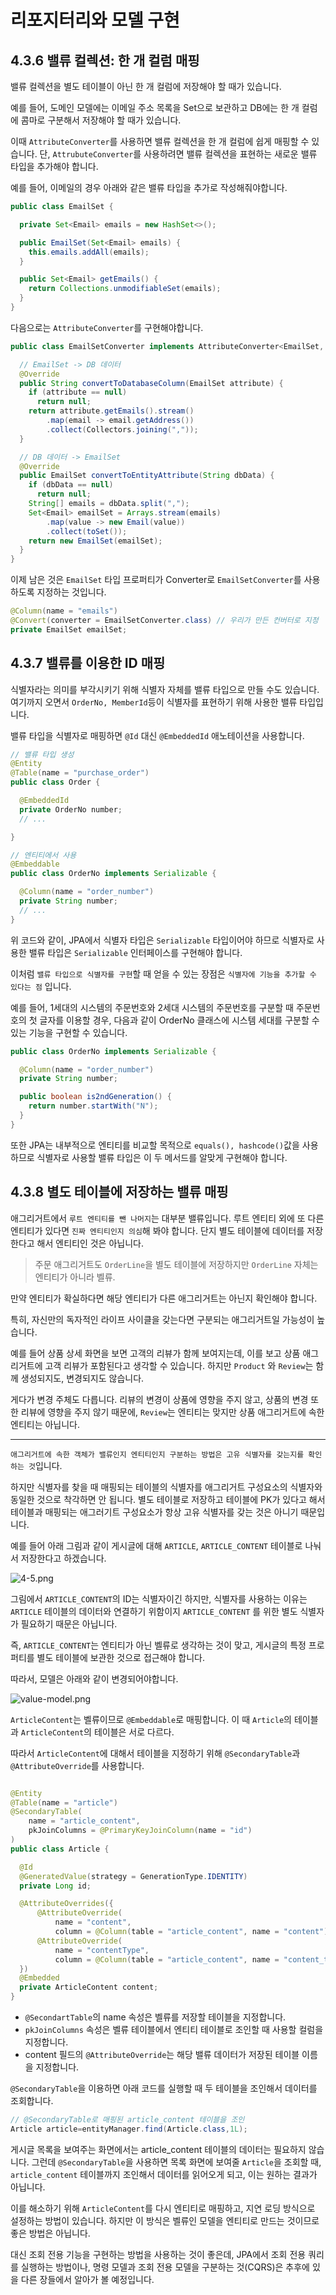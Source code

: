 # 리포지터리와 모델 구현

## 4.3.6 밸류 컬렉션: 한 개 컬럼 매핑

밸류 컬렉션을 별도 테이블이 아닌 한 개 컬럼에 저장해야 할 때가 있습니다.

예를 들어, 도메인 모델에는 이메일 주소 목록을 Set으로 보관하고 DB에는 한 개 컬럼에 콤마로 구분해서 저장해야 할 때가 있습니다.

이때 `AttributeConverter`를 사용하면 밸류 컬렉션을 한 개 컬럼에 쉽게 매핑할 수 있습니다. 단, `AttrubuteConverter`를 사용하려면 밸류 컬렉션을
표현하는 새로운 밸류 타입을 추가해야 합니다.

예를 들어, 이메일의 경우 아래와 같은 밸류 타입을 추가로 작성해줘야합니다.

```java
public class EmailSet {

  private Set<Email> emails = new HashSet<>();

  public EmailSet(Set<Email> emails) {
    this.emails.addAll(emails);
  }

  public Set<Email> getEmails() {
    return Collections.unmodifiableSet(emails);
  }
}
```

다음으로는 `AttributeConverter`를 구현해야합니다.

```java
public class EmailSetConverter implements AttributeConverter<EmailSet, String> {

  // EmailSet -> DB 데이터
  @Override
  public String convertToDatabaseColumn(EmailSet attribute) {
    if (attribute == null)
      return null;
    return attribute.getEmails().stream()
        .map(email -> email.getAddress())
        .collect(Collectors.joining(","));
  }

  // DB 데이터 -> EmailSet
  @Override
  public EmailSet convertToEntityAttribute(String dbData) {
    if (dbData == null)
      return null;
    String[] emails = dbData.split(",");
    Set<Email> emailSet = Arrays.stream(emails)
        .map(value -> new Email(value))
        .collect(toSet());
    return new EmailSet(emailSet);
  }
}
```

이제 남은 것은 `EmailSet` 타입 프로퍼티가 Converter로 `EmailSetConverter`를 사용하도록 지정하는 것입니다.

```java
@Column(name = "emails")
@Convert(converter = EmailSetConverter.class) // 우리가 만든 컨버터로 지정
private EmailSet emailSet;
```

## 4.3.7 밸류를 이용한 ID 매핑

식별자라는 의미를 부각시키기 위해 식별자 자체를 밸류 타입으로 만들 수도 있습니다. 여기까지 오면서 `OrderNo, MemberId`등이 식별자를 표현하기 위해 사용한 밸류
타입입니다.

밸류 타입을 식별자로 매핑하면 `@Id` 대신 `@EmbeddedId` 애노테이션을 사용합니다.

```java
// 밸류 타입 생성
@Entity
@Table(name = "purchase_order")
public class Order {

  @EmbeddedId
  private OrderNo number;
  // ...

}

// 엔티티에서 사용
@Embeddable
public class OrderNo implements Serializable {

  @Column(name = "order_number")
  private String number;
  // ...
}
```

위 코드와 같이, JPA에서 식별자 타입은 `Serializable` 타입이어야 하므로 식별자로 사용한 밸류 타입은 `Serializable` 인터페이스를 구현해야 합니다.

이처럼 `밸류 타입으로 식별자를 구현`할 때 얻을 수 있는 장점은 `식별자에 기능을 추가할 수 있다는 점` 입니다.

예를 들어, 1세대의 시스템의 주문번호와 2세대 시스템의 주문번호를 구분할 때 주문번호의 첫 글자를 이용할 경우, 다음과 같이 OrderNo 클래스에 시스템 세대를 구분할 수 있는
기능을 구현할 수 있습니다.

```java
public class OrderNo implements Serializable {

  @Column(name = "order_number")
  private String number;

  public boolean is2ndGeneration() {
    return number.startWith("N");
  }
}
```

또한 JPA는 내부적으로 엔티티를 비교할 목적으로 `equals(), hashcode()`값을 사용하므로 식별자로 사용할 밸류 타입은 이 두 메서드를 알맞게 구현해야 합니다.

## 4.3.8 별도 테이블에 저장하는 밸류 매핑

애그리거트에서 `루트 엔티티를 뺀 나머지`는 대부분 밸류입니다. 루트 엔티티 외에 또 다른 엔티티가 있다면 `진짜 엔티티인지 의심`해 봐야 합니다.
단지 별도 테이블에 데이터를 저장한다고 해서 엔티티인 것은 아닙니다.
> 주문 애그리거트도 `OrderLine`을 별도 테이블에 저장하지만 `OrderLine` 자체는 엔티티가 아니라 벨류.

만약 엔티티가 확실하다면 해당 엔티티가 다른 애그리거트는 아닌지 확인해야 합니다.

특히, 자신만의 독자적인 라이프 사이클을 갖는다면 구분되는 애그리거트일 가능성이 높습니다.

예를 들어 상품 상세 화면을 보면 고객의 리뷰가 함께 보여지는데, 이를 보고 상품 애그리거트에 고객 리뷰가 포함된다고 생각할 수 있습니다. 하지만 `Product`
와 `Review`는 함께 생성되지도, 변경되지도 않습니다.

게다가 변경 주체도 다릅니다. 리뷰의 변경이 상품에 영향을 주지 않고, 상품의 변경 또한 리뷰에 영향을 주지 않기 때문에, `Review`는 엔티티는 맞지만 상품 애그리거트에 속한
엔티티는 아닙니다.

---
`애그리거트에 속한 객체가 밸류인지 엔티티인지 구분하는 방법은 고유 식별자를 갖는지를 확인하는 것`입니다.

하지만 식별자를 찾을 때 매핑되는 테이블의 식별자를 애그리거트 구성요소의 식별자와 동일한 것으로 착각하면 안 됩니다. 별도 테이블로 저장하고 테이블에 PK가 있다고 해서 테이블과
매핑되는 애그러기트 구성요소가 항상 고유 식별자를 갖는 것은 아니기 때문입니다.

예를 들어 아래 그림과 같이 게시글에 대해 `ARTICLE`, `ARTICLE_CONTENT` 테이블로 나눠서 저장한다고 하겠습니다.

![4-5.png](image%2F4-5.png)

그림에서 `ARTICLE_CONTENT`의 ID는 식별자이긴 하지만, 식별자를 사용하는 이유는 `ARTICLE` 테이블의 데이터와 연결하기 위함이지 `ARTICLE_CONTENT`
를 위한 별도 식별자가 필요하기 때문은 아닙니다.

즉, `ARTICLE_CONTENT`는 엔티티가 아닌 벨류로 생각하는 것이 맞고, 게시글의 특정 프로퍼티를 별도 테이블에 보관한 것으로 접근해야 합니다.

따라서, 모델은 아래와 같이 변경되어야합니다.

![value-model.png](image%2Fvalue-model.png)

`ArticleContent`는 벨류이므로 `@Embeddable`로 매핑합니다. 이 때 `Article`의 테이블과 `ArticleContent`의 테이블은 서로 다르다.

따라서 `ArticleContent`에 대해서 테이블을 지정하기 위해 `@SecondaryTable`과 `@AttributeOverride`를 사용합니다.

```java

@Entity
@Table(name = "article")
@SecondaryTable(
    name = "article_content",
    pkJoinColumns = @PrimaryKeyJoinColumn(name = "id")
)
public class Article {

  @Id
  @GeneratedValue(strategy = GenerationType.IDENTITY)
  private Long id;

  @AttributeOverrides({
      @AttributeOverride(
          name = "content",
          column = @Column(table = "article_content", name = "content")),
      @AttributeOverride(
          name = "contentType",
          column = @Column(table = "article_content", name = "content_type")),
  })
  @Embedded
  private ArticleContent content;
}
```

- `@SecondartTable`의 name 속성은 벨류를 저장할 테이블을 지정합니다.
- `pkJoinColumns` 속성은 벨류 테이블에서 엔티티 테이블로 조인할 때 사용할 컬럼을 지정합니다.
- content 필드의 `@AttributeOverride`는 해당 밸류 데이터가 저장된 테이블 이름을 지정합니다.

`@SecondaryTable`을 이용하면 아래 코드를 실행할 때 두 테이블을 조인해서 데이터를 조회합니다.

```java
// @SecondaryTable로 매핑된 article_content 테이블을 조인
Article article=entityManager.find(Article.class,1L);
```

게시글 목록을 보여주는 화면에서는 article_content 테이블의 데이터는 필요하지 않습니다. 그런데 `@SecondaryTable`을 사용하면 목록 화면에
보여줄 `Article`을 조회할 때, `article_content` 테이블까지 조인해서 데이터를 읽어오게 되고, 이는 원하는 결과가 아닙니다.

이를 해소하기 위해 `ArticleContent`를 다시 엔티티로 매핑하고, 지연 로딩 방식으로 설정하는 방법이 있습니다. 하지만 이 방식은 벨류인 모델을 엔티티로 만드는 것이므로 좋은 방법은 아닙니다.

대신 조회 전용 기능을 구현하는 방법을 사용하는 것이 좋은데, JPA에서 조회 전용 쿼리를 실행하는 방법이나, 명령 모델과 조회 전용 모델을 구분하는 것(CQRS)은 추후에 있을 다른 장들에서 알아가 볼 예정입니다.